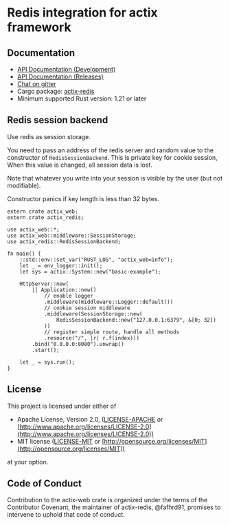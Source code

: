 # Redis integration for actix framework

## Documentation

* [API Documentation (Development)](http://actix.github.io/actix-redis/actix_redis/)
* [API Documentation (Releases)](https://docs.rs/actix-redis/)
* [Chat on gitter](https://gitter.im/actix/actix)
* Cargo package: [actix-redis](https://crates.io/crates/actix-redis)
* Minimum supported Rust version: 1.21 or later


## Redis session backend

Use redis as session storage.

You need to pass an address of the redis server and random value to the
constructor of `RedisSessionBackend`. This is private key for cookie session,
When this value is changed, all session data is lost.

Note that whatever you write into your session is visible by the user (but not modifiable).

Constructor panics if key length is less than 32 bytes.

```rust,ignore
extern crate actix_web;
extern crate actix_redis;

use actix_web::*;
use actix_web::middleware::SessionStorage;
use actix_redis::RedisSessionBackend;

fn main() {
    ::std::env::set_var("RUST_LOG", "actix_web=info");
    let _ = env_logger::init();
    let sys = actix::System::new("basic-example");

    HttpServer::new(
        || Application::new()
            // enable logger
            .middleware(middleware::Logger::default())
            // cookie session middleware
            .middleware(SessionStorage::new(
                RedisSessionBackend::new("127.0.0.1:6379", &[0; 32])
            ))
            // register simple route, handle all methods
            .resource("/", |r| r.f(index)))
        .bind("0.0.0.0:8080").unwrap()
        .start();

    let _ = sys.run();
}
```

## License

This project is licensed under either of

* Apache License, Version 2.0, ([LICENSE-APACHE](LICENSE-APACHE) or [http://www.apache.org/licenses/LICENSE-2.0](http://www.apache.org/licenses/LICENSE-2.0))
* MIT license ([LICENSE-MIT](LICENSE-MIT) or [http://opensource.org/licenses/MIT](http://opensource.org/licenses/MIT))

at your option.

## Code of Conduct

Contribution to the actix-web crate is organized under the terms of the
Contributor Covenant, the maintainer of actix-redis, @fafhrd91, promises to
intervene to uphold that code of conduct.
